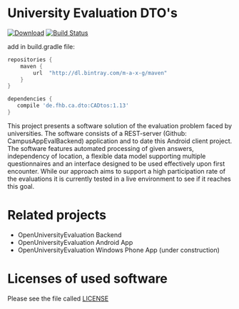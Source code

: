 # University Evaluation DTO's

 [ ![Download](https://api.bintray.com/packages/m-a-x-g/maven/CampusAppDTOs/images/download.svg)](https://bintray.com/m-a-x-g/maven/CampusAppDTOs/_latestVersion) [![Build Status](https://travis-ci.org/M-a-x-G/CampusAppDTOs.svg?branch=master)](https://travis-ci.org/M-a-x-G/CampusAppDTOs)
 
  add in build.gradle file:
 ```groovy
 repositories {
     maven {
         url  "http://dl.bintray.com/m-a-x-g/maven"
     }
 }
 
 dependencies {
    compile 'de.fhb.ca.dto:CADtos:1.13'
}
```



This project presents a software solution of the evaluation
problem faced by universities. The software consists of a REST-server (Github: CampusAppEvalBackend) application and to date this Android client project. The software
features automated processing of given answers, independency
of location, a flexible data model supporting multiple questionnaires
and an interface designed to be used effectively upon first
encounter. While our approach aims to support a high participation
rate of the evaluations it is currently tested in a live environment
to see if it reaches this goal.

# Related projects

* OpenUniversityEvaluation Backend
* OpenUniversityEvaluation Android App
* OpenUniversityEvaluation Windows Phone App (under construction)

# Licenses of used software

Please see the file called [LICENSE](/LICENSE)

